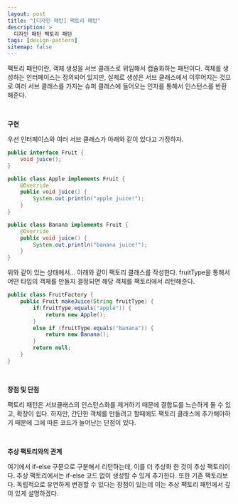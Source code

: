 ```yaml
---
layout: post
title: "[디자인 패턴] 팩토리 패턴"
description: >
  디자인 패턴 팩토리 패턴
tags: [design-pattern]
sitemap: false
---
```



팩토리 패턴이란, 객체 생성을 서브 클래스로 위임해서 캡슐화하는 패턴이다. 객체를 생성하는 인터페이스는 정의되어 있지만, 실제로 생성은 서브 클래스에서 이루어지는 것으로 여러 서브 클래스를 가지는 슈퍼 클래스에 들어오는 인자를 통해서 인스턴스를 반환해준다.

<br>

**구현**

우선 인터페이스와 여러 서브 클래스가 아래와 같이 있다고 가정하자.

```java
public interface Fruit {
	void juice();
}

public class Apple implements Fruit {
	@Override
	public void juice() {
		System.out.println("apple juice!");
	}
}

public class Banana implements Fruit {
	@Override
	public void juice() {
		System.out.println("banana juice!");
	}
}
```

위와 같이 있는 상태에서… 아래와 같이 팩토리 클래스를 작성한다. fruitType을 통해서 어떤 타입의 객체를 만들지 결정되면 해당 객체를 팩토리에서 리턴해준다.

```java
public class FruitFactory {
	public Fruit makeJuice(String fruitType) {
		if(fruitType.equals("apple")) {
			return new Apple();
		}
		else if (fruitType.equals("banana")) {
			return new Banana();
		}
		return null;
	}
}
```

<br>

**장점 및 단점**

팩토리 패턴은 서브클래스의 인스턴스화를 제거하기 때문에 결합도를 느슨하게 둘 수 있고, 확장이 쉽다. 하지만, 간단한 객체를 만들려고 할때에도 팩토리 클래스에 추가해야하기 때문에 그에 따른 코드가 늘어난는 단점이 있다.

<br>

**추상 팩토리와의 관계**

여기에서 if-else 구문으로 구분해서 리턴하는데, 이를 더 추상화 한 것이 추상 팩토리이다. 추상 팩토리에서는 if-else 코드 없이 생성할 수 있게 추가한다. 또한 기존 팩토리보다. 독립적으로 유연하게 변경할 수 있다는 장점이 있는데 이는 추상 팩토리 패턴에서 깊이 있게 설명하겠다.

<br>
<br>

<br>
<br>
